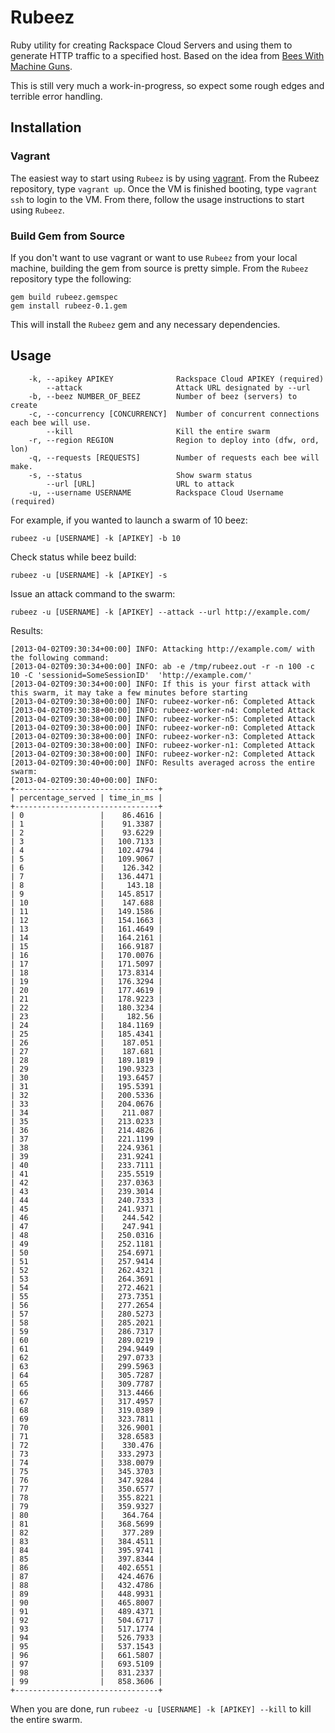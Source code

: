 Rubeez
======

Ruby utility for creating Rackspace Cloud Servers and using them to generate HTTP traffic to a specified host. Based on the idea from [Bees With Machine Guns](https://github.com/newsapps/beeswithmachineguns).

This is still very much a work-in-progress, so expect some rough edges and terrible error handling.

## Installation
### Vagrant
The easiest way to start using ```Rubeez``` is by using [vagrant](http://docs.vagrantup.com/v2/getting-started/index.html). From the Rubeez repository, type ```vagrant up```. Once the VM is finished booting, type ```vagrant ssh``` to login to the VM. From there, follow the usage instructions to start using ```Rubeez```.

### Build Gem from Source
If you don't want to use vagrant or want to use ```Rubeez``` from your local machine, building the gem from source is pretty simple. From the ```Rubeez``` repository type the following:

```
gem build rubeez.gemspec
gem install rubeez-0.1.gem
```

This will install the ```Rubeez``` gem and any necessary dependencies.

## Usage
```
    -k, --apikey APIKEY              Rackspace Cloud APIKEY (required)
        --attack                     Attack URL designated by --url
    -b, --beez NUMBER_OF_BEEZ        Number of beez (servers) to create
    -c, --concurrency [CONCURRENCY]  Number of concurrent connections each bee will use.
        --kill                       Kill the entire swarm
    -r, --region REGION              Region to deploy into (dfw, ord, lon)
    -q, --requests [REQUESTS]        Number of requests each bee will make.
    -s, --status                     Show swarm status
        --url [URL]                  URL to attack
    -u, --username USERNAME          Rackspace Cloud Username (required)
```

For example, if you wanted to launch a swarm of 10 beez:

```
rubeez -u [USERNAME] -k [APIKEY] -b 10
```
Check status while beez build:

```
rubeez -u [USERNAME] -k [APIKEY] -s
```

Issue an attack command to the swarm:

```
rubeez -u [USERNAME] -k [APIKEY] --attack --url http://example.com/

```
Results:

```
[2013-04-02T09:30:34+00:00] INFO: Attacking http://example.com/ with the following command:
[2013-04-02T09:30:34+00:00] INFO: ab -e /tmp/rubeez.out -r -n 100 -c 10 -C 'sessionid=SomeSessionID'  'http://example.com/'
[2013-04-02T09:30:34+00:00] INFO: If this is your first attack with this swarm, it may take a few minutes before starting
[2013-04-02T09:30:38+00:00] INFO: rubeez-worker-n6: Completed Attack
[2013-04-02T09:30:38+00:00] INFO: rubeez-worker-n4: Completed Attack
[2013-04-02T09:30:38+00:00] INFO: rubeez-worker-n5: Completed Attack
[2013-04-02T09:30:38+00:00] INFO: rubeez-worker-n0: Completed Attack
[2013-04-02T09:30:38+00:00] INFO: rubeez-worker-n3: Completed Attack
[2013-04-02T09:30:38+00:00] INFO: rubeez-worker-n1: Completed Attack
[2013-04-02T09:30:38+00:00] INFO: rubeez-worker-n2: Completed Attack
[2013-04-02T09:30:40+00:00] INFO: Results averaged across the entire swarm:
[2013-04-02T09:30:40+00:00] INFO:
+--------------------------------+
| percentage_served | time_in_ms |
+--------------------------------+
| 0                 |    86.4616 |
| 1                 |    91.3387 |
| 2                 |    93.6229 |
| 3                 |   100.7133 |
| 4                 |   102.4794 |
| 5                 |   109.9067 |
| 6                 |    126.342 |
| 7                 |   136.4471 |
| 8                 |     143.18 |
| 9                 |   145.8517 |
| 10                |    147.688 |
| 11                |   149.1586 |
| 12                |   154.1663 |
| 13                |   161.4649 |
| 14                |   164.2161 |
| 15                |   166.9187 |
| 16                |   170.0076 |
| 17                |   171.5097 |
| 18                |   173.8314 |
| 19                |   176.3294 |
| 20                |   177.4619 |
| 21                |   178.9223 |
| 22                |   180.3234 |
| 23                |     182.56 |
| 24                |   184.1169 |
| 25                |   185.4341 |
| 26                |    187.051 |
| 27                |    187.681 |
| 28                |   189.1819 |
| 29                |   190.9323 |
| 30                |   193.6457 |
| 31                |   195.5391 |
| 32                |   200.5336 |
| 33                |   204.0676 |
| 34                |    211.087 |
| 35                |   213.0233 |
| 36                |   214.4826 |
| 37                |   221.1199 |
| 38                |   224.9361 |
| 39                |   231.9241 |
| 40                |   233.7111 |
| 41                |   235.5519 |
| 42                |   237.0363 |
| 43                |   239.3014 |
| 44                |   240.7333 |
| 45                |   241.9371 |
| 46                |    244.542 |
| 47                |    247.941 |
| 48                |   250.0316 |
| 49                |   252.1181 |
| 50                |   254.6971 |
| 51                |   257.9414 |
| 52                |   262.4321 |
| 53                |   264.3691 |
| 54                |   272.4621 |
| 55                |   273.7351 |
| 56                |   277.2654 |
| 57                |   280.5273 |
| 58                |   285.2021 |
| 59                |   286.7317 |
| 60                |   289.0219 |
| 61                |   294.9449 |
| 62                |   297.0733 |
| 63                |   299.5963 |
| 64                |   305.7287 |
| 65                |   309.7787 |
| 66                |   313.4466 |
| 67                |   317.4957 |
| 68                |   319.0389 |
| 69                |   323.7811 |
| 70                |   326.9001 |
| 71                |   328.6583 |
| 72                |    330.476 |
| 73                |   333.2973 |
| 74                |   338.0079 |
| 75                |   345.3703 |
| 76                |   347.9284 |
| 77                |   350.6577 |
| 78                |   355.8221 |
| 79                |   359.9327 |
| 80                |    364.764 |
| 81                |   368.5699 |
| 82                |    377.289 |
| 83                |   384.4511 |
| 84                |   395.9741 |
| 85                |   397.8344 |
| 86                |   402.6551 |
| 87                |   424.4676 |
| 88                |   432.4786 |
| 89                |   448.9931 |
| 90                |   465.8007 |
| 91                |   489.4371 |
| 92                |   504.6717 |
| 93                |   517.1774 |
| 94                |   526.7933 |
| 95                |   537.1543 |
| 96                |   661.5807 |
| 97                |   693.5109 |
| 98                |   831.2337 |
| 99                |   858.3606 |
+--------------------------------+
```
When you are done, run ```rubeez -u [USERNAME] -k [APIKEY] --kill``` to kill the entire swarm.